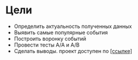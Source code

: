 # Цели 
* Определить актуальность полученных данных
* Выявить самые популярные события
* Построить воронку событий
* Провести тесты A/A и A/B
* Сделать выводы.
проект доступен по [[ссылке]](https://nbviewer.org/github/Sergey-Tischenko/data/blob/0ccf199edf67326c4b0d72311b46986d4b8210ce/event_analysis/event.ipynb)

